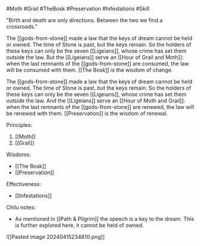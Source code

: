 #Moth #Grail #TheBosk #Preservation #Infestations #Skill 

"Birth and death are only directions. Between the two we find a crossroads."

The [[gods-from-stone]] made a law that the keys of dream cannot be held or owned. The time of Stone is past, but the keys remain. So the holders of these keys can only be the seven [[Ligeians]], whose crime has set them outside the law. But the [[Ligeians]] serve an [[Hour of Grail and Moth]]: when the last remnants of the [[gods-from-stone]] are consumed, the law will be consumed with them. [[The Bosk]] is the wisdom of change.

The [[gods-from-stone]] made a law that the keys of dream cannot be held or owned. The time of Stone is past, but the keys remain. So the holders of these keys can only be the seven [[Ligeians]], whose crime has set them outside the law. And the [[Ligeians]] serve an [[Hour of Moth and Grail]]: when the last remnants of the [[gods-from-stone]] are renewed, the law will be renewed with them. [[Preservation]] is the wisdom of renewal.

Principles:
1. [[Moth]]
2. [[Grail]]

Wisdoms:
- [[The Bosk]]
- [[Preservation]]

Effectiveness:
- [[Infestations]]

Chilu notes:
- As mentioned in [[Path & Pilgrim]] the speech is a key to the dream. This is further explored here, it cannot be held of owned.

![[Pasted image 20240415234810.png]]